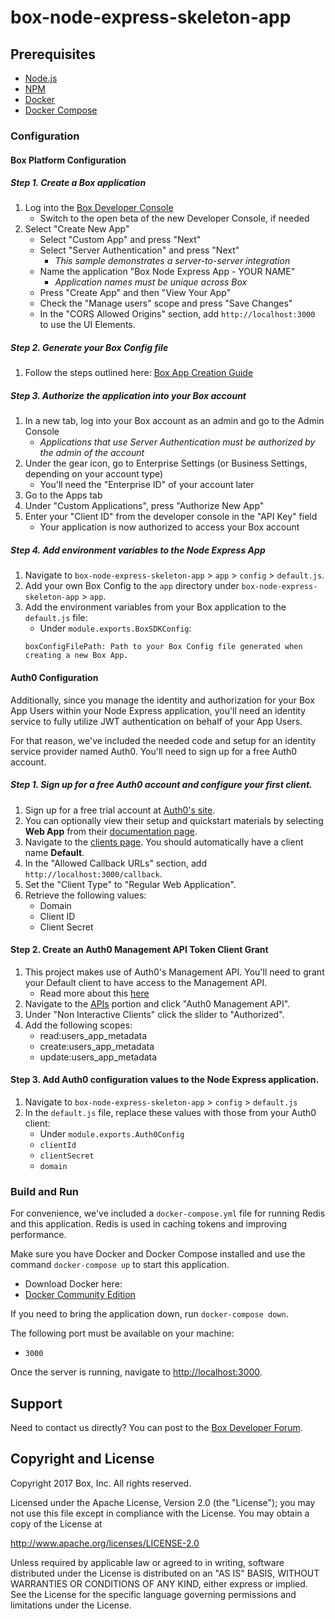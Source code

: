 # box-node-express-skeleton-app

## Prerequisites
* [Node.js](https://nodejs.org/en/)
* [NPM](https://www.npmjs.com/)
* [Docker](https://docs.docker.com/docker-for-mac/)
* [Docker Compose](https://docs.docker.com/compose/install/)

### Configuration
#### Box Platform Configuration
##### Step 1. Create a Box application
1. Log into the [Box Developer Console](https://developers.box.com)
    * Switch to the open beta of the new Developer Console, if needed
2. Select "Create New App"
    * Select "Custom App" and press "Next"
    * Select "Server Authentication" and press "Next"
        * *This sample demonstrates a server-to-server integration*
    * Name the application "Box Node Express App - YOUR NAME"
        * *Application names must be unique across Box*
    * Press "Create App" and then "View Your App"
    * Check the "Manage users" scope and press "Save Changes"
    * In the "CORS Allowed Origins" section, add `http://localhost:3000` to use the UI Elements.

##### Step 2. Generate your Box Config file
1. Follow the steps outlined here:
    [Box App Creation Guide](https://developer.box.com/docs/configuring-service-accounts#section-6-generate-a-publicprivate-keypair)


##### Step 3. Authorize the application into your Box account
1. In a new tab, log into your Box account as an admin and go to the Admin Console
    * *Applications that use Server Authentication must be authorized by the admin of the account*
2. Under the gear icon, go to Enterprise Settings (or Business Settings, depending on your account type)
    * You'll need the "Enterprise ID" of your account later
3. Go to the Apps tab
3. Under "Custom Applications", press "Authorize New App"
4. Enter your "Client ID" from the developer console in the "API Key" field
    * Your application is now authorized to access your Box account

##### Step 4. Add environment variables to the Node Express App
1. Navigate to `box-node-express-skeleton-app` > `app` > `config` > `default.js`.
2. Add your own Box Config to the `app` directory under `box-node-express-skeleton-app` > `app`.
3. Add the environment variables from your Box application to the `default.js` file:
    * Under `module.exports.BoxSDKConfig`:
    ```
    boxConfigFilePath: Path to your Box Config file generated when creating a new Box App.
    ```

#### Auth0 Configuration
Additionally, since you manage the identity and authorization for your Box App Users within your Node Express application, you'll need an identity service to fully utilize JWT authentication on behalf of your App Users.

For that reason, we've included the needed code and setup for an identity service provider named Auth0. You'll need to sign up for a free Auth0 account.

##### Step 1. Sign up for a free Auth0 account and configure your first client.
1. Sign up for a free trial account at [Auth0's site](https://auth0.com/).
2. You can optionally view their setup and quickstart materials by selecting **Web App** from their [documentation page](https://auth0.com/docs).
3. Navigate to the [clients page](https://manage.auth0.com/#/clients). You should automatically have a client name **Default**.
4. In the "Allowed Callback URLs" section, add `http://localhost:3000/callback`.
5. Set the "Client Type" to "Regular Web Application".
6. Retrieve the following values:
    * Domain
    * Client ID
    * Client Secret

#### Step 2. Create an Auth0 Management API Token Client Grant
1. This project makes use of Auth0's Management API. You'll need to grant your Default client to have access to the Management API.
    * Read more about this [here](https://auth0.com/docs/api/management/v2/tokens#1-create-and-authorize-a-client)
2. Navigate to the [APIs](https://manage.auth0.com/#/apis) portion and click "Auth0 Management API".
3. Under "Non Interactive Clients" click the slider to "Authorized".
4. Add the following scopes:
    * read:users_app_metadata
    * create:users_app_metadata
    * update:users_app_metadata

#### Step 3. Add Auth0 configuration values to the Node Express application.
1. Navigate to `box-node-express-skeleton-app` > `config` > `default.js`
2. In the `default.js` file, replace these values with those from your Auth0 client:
    * Under `module.exports.Auth0Config`
    * `clientId`
    * `clientSecret`
    * `domain`


### Build and Run

For convenience, we've included a `docker-compose.yml` file for running Redis and this application. Redis is used in caching tokens and improving performance.

Make sure you have Docker and Docker Compose installed and use the command `docker-compose up` to start this application.
* Download Docker here:
* [Docker Community Edition](https://www.docker.com/community-edition) 

If you need to bring the application down, run `docker-compose down`.

The following port must be available on your machine:
- `3000`

Once the server is running, navigate to [http://localhost:3000](http://localhost:3000). 

Support
-------

Need to contact us directly? You can post to the
[Box Developer Forum](https://community.box.com/t5/Developer-Forum/bd-p/DeveloperForum).

Copyright and License
---------------------

Copyright 2017 Box, Inc. All rights reserved.

Licensed under the Apache License, Version 2.0 (the "License");
you may not use this file except in compliance with the License.
You may obtain a copy of the License at

   http://www.apache.org/licenses/LICENSE-2.0

Unless required by applicable law or agreed to in writing, software
distributed under the License is distributed on an "AS IS" BASIS,
WITHOUT WARRANTIES OR CONDITIONS OF ANY KIND, either express or implied.
See the License for the specific language governing permissions and
limitations under the License.
